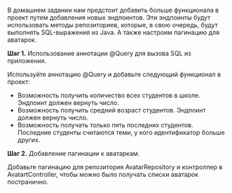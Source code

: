 В домашнем задании нам предстоит добавить больше функционала в проект путем добавления 
новых эндпоинтов. Эти эндпоинты будут использовать методы репозиториев, которые, 
в свою очередь, будут выполнять SQL-выражения из Java. 
А также настроим пагинацию для аватарок.

**Шаг 1.** Использование аннотации @Query для вызова SQL из приложения.

Используйте аннотацию @Query и добавьте следующий функционал в проект:

- Возможность получить количество всех студентов в школе. Эндпоинт должен вернуть число.
- Возможность получить средний возраст студентов. Эндпоинт должен вернуть число.
- Возможность получать только пять последних студентов. Последние студенты считаются теми, у кого идентификатор больше других.

**Шаг 2.** Добавление пагинации к аватаркам.

Добавьте пагинацию для репозитория AvatarRepository и контроллер в AvatartController, чтобы можно было получать списки аватарок постранично.